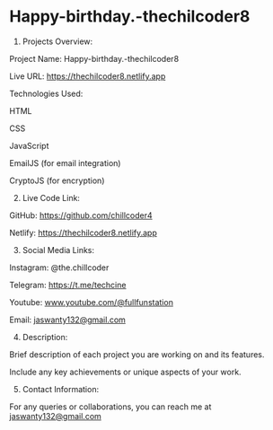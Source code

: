 # Happy-birthday.-thechilcoder8

1. Projects Overview:

Project Name: Happy-birthday.-thechilcoder8

Live URL: https://thechilcoder8.netlify.app

Technologies Used:

HTML

CSS

JavaScript

EmailJS (for email integration)

CryptoJS (for encryption)

2. Live Code Link:
   
GitHub: https://github.com/chillcoder4

Netlify: https://thechilcoder8.netlify.app

3. Social Media Links:

Instagram: @the.chillcoder

Telegram: https://t.me/techcine

Youtube: www.youtube.com/@fullfunstation

Email: jaswanty132@gmail.com 

4. Description:

Brief description of each project you are working on and its features.

Include any key achievements or unique aspects of your work.

5. Contact Information:

For any queries or collaborations, you can reach me at jaswanty132@gmail.com 

